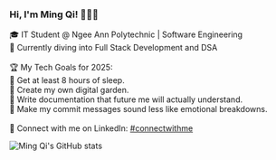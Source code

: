 ### Hi, I'm Ming Qi! 🌷🚀😆

🎓 IT Student @ Ngee Ann Polytechnic | Software Engineering<br>
💭 Currently diving into Full Stack Development and DSA<br><br>
🏆 My Tech Goals for 2025:<br>
🔹 Get at least 8 hours of sleep.<br>
🔹 Create my own digital garden.<br>
🔹 Write documentation that future me will actually understand.<br>
🔹 Make my commit messages sound less like emotional breakdowns.<br><br>
📌 Connect with me on LinkedIn: <a href="https://www.linkedin.com/in/law-ming-qi/" target="_blank">#connectwithme</a><br>

 
![Ming Qi's GitHub stats](https://github-readme-stats.vercel.app/api?username=lawmingqi&show_icons=true&bg_color=b38bff&text_color=000000&title_color=ffffff&icon_color=ffffff)
